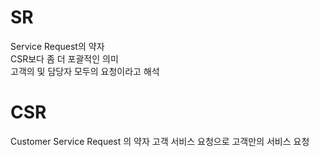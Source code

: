 # SR
Service Request의 약자 <br>
CSR보다 좀 더 포괄적인 의미 <br>
고객의 및 담당자 모두의 요청이라고 해석

# CSR
Customer Service Request 의 약자
고객 서비스 요청으로 고객만의 서비스 요청

